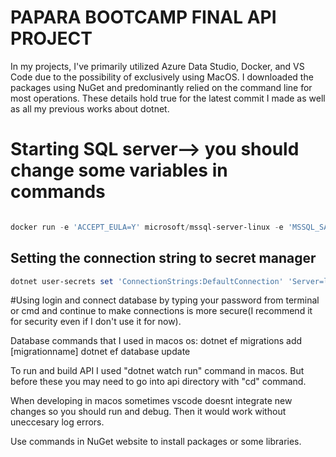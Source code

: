 
 #  PAPARA BOOTCAMP FINAL API PROJECT
In my projects, I've primarily utilized Azure Data Studio, Docker, and VS Code due to the possibility of exclusively using MacOS. I downloaded the packages using NuGet and predominantly relied on the command line for most operations. These details hold true for the latest commit I made as well as all my previous works about dotnet. 

# Starting SQL server--> you should change some variables in commands
```powershell

docker run -e 'ACCEPT_EULA=Y' microsoft/mssql-server-linux -e 'MSSQL_SA_PASSWORD=[yourpassword]' -p 1433:1433 -v sqlvolume:/var/opt/mssql  -d --rm --name mssql mcr.microsoft.com/mssql/server:2022-latest 
```
## Setting the connection string to secret manager
```powershell
dotnet user-secrets set 'ConnectionStrings:DefaultConnection' 'Server=localhost; Database=dotnet-steps ;User Id=SA; Password=[yourpassword]; Trusted_Connection=false; TrustServerCertificate=true;'
``` 

#Using login and connect database by typing your password from terminal or cmd and continue to make connections is more secure(I recommend it for security even if I don't use it for now).

Database commands that I used in macos os:
dotnet ef migrations add [migrationname] 
dotnet ef database update

To run and build API I used "dotnet watch run" command in macos. But before these you may need to go into api directory with "cd" command.

When developing in macos sometimes vscode doesnt integrate new changes so you should run and debug. Then it would work without uneccesary log errors.

Use commands in NuGet website to install packages or some libraries.
